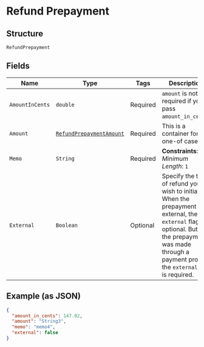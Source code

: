 
# Refund Prepayment

## Structure

`RefundPrepayment`

## Fields

| Name | Type | Tags | Description | Getter | Setter |
|  --- | --- | --- | --- | --- | --- |
| `AmountInCents` | `double` | Required | `amount` is not required if you pass `amount_in_cents`. | double getAmountInCents() | setAmountInCents(double amountInCents) |
| `Amount` | [`RefundPrepaymentAmount`](../../doc/models/containers/refund-prepayment-amount.md) | Required | This is a container for one-of cases. | RefundPrepaymentAmount getAmount() | setAmount(RefundPrepaymentAmount amount) |
| `Memo` | `String` | Required | **Constraints**: *Minimum Length*: `1` | String getMemo() | setMemo(String memo) |
| `External` | `Boolean` | Optional | Specify the type of refund you wish to initiate. When the prepayment is external, the `external` flag is optional. But if the prepayment was made through a payment profile, the `external` flag is required. | Boolean getExternal() | setExternal(Boolean external) |

## Example (as JSON)

```json
{
  "amount_in_cents": 147.02,
  "amount": "String3",
  "memo": "memo4",
  "external": false
}
```

